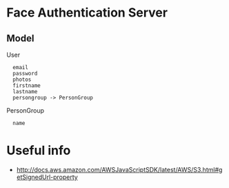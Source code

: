 # Face Authentication Server

## Model

User
```
  email
  password
  photos
  firstname
  lastname
  persongroup -> PersonGroup
```

PersonGroup
```
  name
```


# Useful info
- http://docs.aws.amazon.com/AWSJavaScriptSDK/latest/AWS/S3.html#getSignedUrl-property

